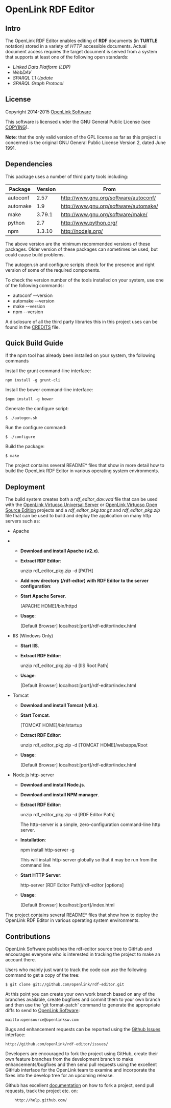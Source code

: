 # OpenLink RDF Editor



## Intro
The OpenLink RDF Editor enables editing of **RDF** documents (in **TURTLE** notation) stored in a
variety of *HTTP* accessible documents.  Actual document access requires the target document is
served from a system that supports at least one of the following open standards:

  - *Linked Data Platform (LDP)*
  - *WebDAV*
  - *SPARQL 1.1 Update*
  - *SPARQL Graph Protocol*



## License
Copyright 2014-2015 [OpenLink Software](mailto:opensource@openlinksw.com)

This software is licensed under the GNU General Public License (see
[COPYING](http://github.com/openlink/rdf-editor/blob/develop/COPYING)).

**Note**: that the only valid version of the GPL license as far as this project is concerned is the
original GNU General Public License Version 2, dated June 1991.



## Dependencies

This package uses a number of third party tools including:

Package  | Version | From
-------- | ------- | -------------------------------------
autoconf | 2.57    | http://www.gnu.org/software/autoconf/
automake | 1.9     | http://www.gnu.org/software/automake/
make     | 3.79.1  | http://www.gnu.org/software/make/
python   | 2.7     | http://www.python.org/
npm      | 1.3.10  | http://nodejs.org/

The above version are the minimum recommended versions of these packages. Older version of these
packages can sometimes be used, but could cause build problems.

The autogen.sh and configure scripts check for the presence and right version of some of the
required components.

To check the version number of the tools installed on your system, use one of the following commands:

  * autoconf --version
  * automake --version
  * make --version
  * npm --version

A disclosure of all the third party libraries this in this project uses can be found in the
[CREDITS](http://github.com/openlink/rdf-editor/blob/develop/CREDITS) file.



## Quick Build Guide

If the npm tool has already been installed on your system, the following commands

Install the grunt command-line interface:
```
npm install -g grunt-cli
```

Install the bower command-line interface:
```
$npm install -g bower
```

Generate the configure script:
```
$ ./autogen.sh
```

Run the configure command:
```
$ ./configure
```

Build the package:
```
$ make
```

The project contains several README* files that show in more detail how to build the OpenLink RDF
Editor in various operating system environments.



## Deployment

The build system creates both a *rdf\_editor\_dav.vad* file that can be used with the
[OpenLink Virtuoso Universal Server](http://virtuoso.openlinksw.com) or
[OpenLink Virtuoso Open Source Edition](http://github.com/openlink/virtuoso-opensource)
projects and a *rdf\_editor\_pkg.tar.gz* and *rdf\_editor\_pkg.zip* file that can be used to build and
deploy the application on many http servers such as:

- Apache
-
  * **Download and install Apache (v2.x)**.

  * **Extract RDF Editor**:

	unzip rdf\_editor\_pkg.zip -d [PATH]

  * **Add new drectory (/rdf-edtor) with RDF Editor to the server configuration**:

  * **Start Apache Server**.

	[APACHE HOME]/bin/httpd

  * **Usage**:

	[Default Browser] localhost:[port]/rdf-editor/index.html

- IIS (Windows Only)

  * **Start IIS**.

  * **Extract RDF Editor**:

	unzip rdf\_editor\_pkg.zip -d [IIS Root Path]

  * **Usage**:

	[Default Browser] localhost:[port]/rdf-editor/index.html

- Tomcat

  * **Download and install Tomcat (v8.x)**.

  * **Start Tomcat**.

	[TOMCAT HOME]/bin/startup

  * **Extract RDF Editor**:

	unzip rdf\_editor\_pkg.zip -d [TOMCAT HOME]/webapps/Root

  * **Usage**:

	[Default Browser] localhost:[port]/rdf-editor/index.html

- Node.js http-server

  * **Download and install Node.js**.

  * **Download and install NPM manager**.

  * **Extract RDF Editor**:

	unzip rdf\_editor\_pkg.zip -d [RDF Editor Path]

	The http-server is a simple, zero-configuration command-line http server.

  * **Installation**:

	npm install http-server -g

	This will install http-server globally so that it may be run from the command line.

  * **Start HTTP Server**:

	http-server [RDF Editor Path]/rdf-editor [options]

  * **Usage**:

	[Default Browser] localhost:[port]/index.html


The project contains several README* files that show how to deploy the OpenLink RDF Editor in
various operating system environments.


## Contributions

OpenLink Software publishes the rdf-editor source tree to GitHub and encourages everyone who is
interested in tracking the project to make an account there.

Users who mainly just want to track the code can use the following command to get a copy of the
tree:
```
$ git clone git://github.com/openlink/rdf-editor.git
```

At this point you can create your own work branch based on any of the branches available, create
bugfixes and commit them to your own branch and then use the 'git format-patch' command to generate
the appropriate diffs to send to [OpenLink Software](mailto:opensource@openlinksw.com):
```
mailto:opensource@openlinksw.com
```

Bugs and enhancement requests can be reported using the
[Github Issues](http://github.com/openlink/rdf-editor/issues/) interface:
```
http://github.com/openlink/rdf-editor/issues/
```

Developers are encouraged to fork the project using GitHub, create
their own feature branches from the development branch to make
enhancements/bugfixes and then send pull requests using the excellent
GitHub interface for the OpenLink team to examine and incorporate
the fixes into the develop tree for an upcoming release.

Github has excellent [documentation](http://help.github.com/) on how to fork a project, send pull
requests, track the project etc. on:
```
    http://help.github.com/
```
